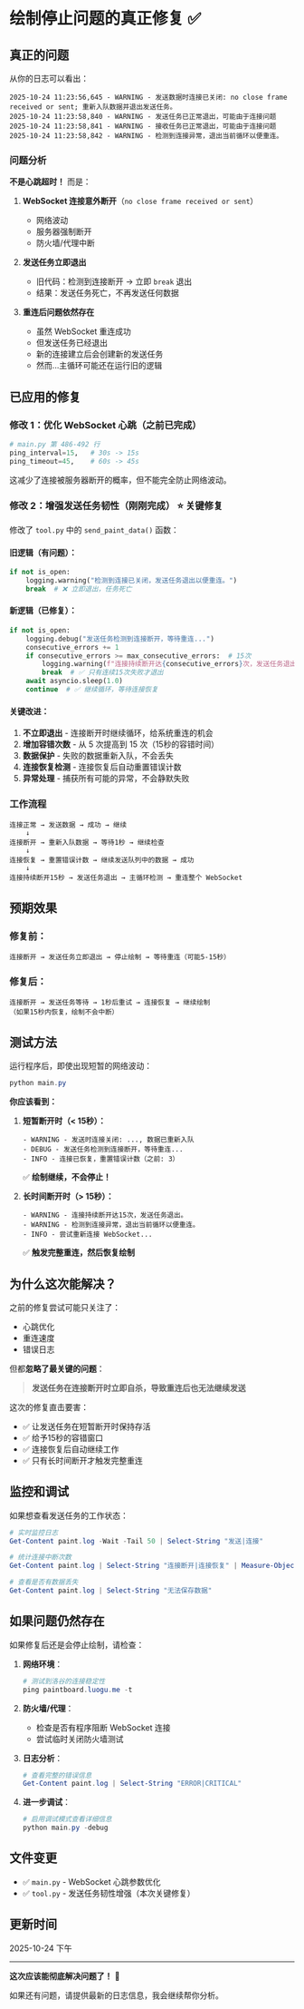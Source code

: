 # 绘制停止问题的真正修复 ✅

## 真正的问题

从你的日志可以看出：

```
2025-10-24 11:23:56,645 - WARNING - 发送数据时连接已关闭: no close frame received or sent; 重新入队数据并退出发送任务。
2025-10-24 11:23:58,840 - WARNING - 发送任务已正常退出，可能由于连接问题
2025-10-24 11:23:58,841 - WARNING - 接收任务已正常退出，可能由于连接问题
2025-10-24 11:23:58,842 - WARNING - 检测到连接异常，退出当前循环以便重连。
```

### 问题分析

**不是心跳超时！** 而是：

1. **WebSocket 连接意外断开**（`no close frame received or sent`）
   - 网络波动
   - 服务器强制断开
   - 防火墙/代理中断

2. **发送任务立即退出**
   - 旧代码：检测到连接断开 → 立即 `break` 退出
   - 结果：发送任务死亡，不再发送任何数据

3. **重连后问题依然存在**
   - 虽然 WebSocket 重连成功
   - 但发送任务已经退出
   - 新的连接建立后会创建新的发送任务
   - 然而...主循环可能还在运行旧的逻辑

## 已应用的修复

### 修改 1：优化 WebSocket 心跳（之前已完成）

```python
# main.py 第 486-492 行
ping_interval=15,   # 30s -> 15s
ping_timeout=45,    # 60s -> 45s
```

这减少了连接被服务器断开的概率，但不能完全防止网络波动。

### 修改 2：增强发送任务韧性（刚刚完成） ⭐ 关键修复

修改了 `tool.py` 中的 `send_paint_data()` 函数：

#### 旧逻辑（有问题）：
```python
if not is_open:
    logging.warning("检测到连接已关闭，发送任务退出以便重连。")
    break  # ❌ 立即退出，任务死亡
```

#### 新逻辑（已修复）：
```python
if not is_open:
    logging.debug("发送任务检测到连接断开，等待重连...")
    consecutive_errors += 1
    if consecutive_errors >= max_consecutive_errors:  # 15次
        logging.warning(f"连接持续断开达{consecutive_errors}次，发送任务退出。")
        break  # ✅ 只有连续15次失败才退出
    await asyncio.sleep(1.0)
    continue  # ✅ 继续循环，等待连接恢复
```

#### 关键改进：

1. **不立即退出** - 连接断开时继续循环，给系统重连的机会
2. **增加容错次数** - 从 5 次提高到 15 次（15秒的容错时间）
3. **数据保护** - 失败的数据重新入队，不会丢失
4. **连接恢复检测** - 连接恢复后自动重置错误计数
5. **异常处理** - 捕获所有可能的异常，不会静默失败

### 工作流程

```
连接正常 → 发送数据 → 成功 → 继续
    ↓
连接断开 → 重新入队数据 → 等待1秒 → 继续检查
    ↓
连接恢复 → 重置错误计数 → 继续发送队列中的数据 → 成功
    ↓
连接持续断开15秒 → 发送任务退出 → 主循环检测 → 重连整个 WebSocket
```

## 预期效果

### 修复前：
```
连接断开 → 发送任务立即退出 → 停止绘制 → 等待重连（可能5-15秒）
```

### 修复后：
```
连接断开 → 发送任务等待 → 1秒后重试 → 连接恢复 → 继续绘制
（如果15秒内恢复，绘制不会中断）
```

## 测试方法

运行程序后，即使出现短暂的网络波动：

```powershell
python main.py
```

**你应该看到：**

1. **短暂断开时（< 15秒）：**
   ```
   - WARNING - 发送时连接关闭: ..., 数据已重新入队
   - DEBUG - 发送任务检测到连接断开，等待重连...
   - INFO - 连接已恢复，重置错误计数（之前: 3）
   ```
   ✅ **绘制继续，不会停止！**

2. **长时间断开时（> 15秒）：**
   ```
   - WARNING - 连接持续断开达15次，发送任务退出。
   - WARNING - 检测到连接异常，退出当前循环以便重连。
   - INFO - 尝试重新连接 WebSocket...
   ```
   ✅ **触发完整重连，然后恢复绘制**

## 为什么这次能解决？

之前的修复尝试可能只关注了：
- 心跳优化
- 重连速度
- 错误日志

但都**忽略了最关键的问题**：
> **发送任务在连接断开时立即自杀，导致重连后也无法继续发送**

这次的修复直击要害：
- ✅ 让发送任务在短暂断开时保持存活
- ✅ 给予15秒的容错窗口
- ✅ 连接恢复后自动继续工作
- ✅ 只有长时间断开才触发完整重连

## 监控和调试

如果想查看发送任务的工作状态：

```powershell
# 实时监控日志
Get-Content paint.log -Wait -Tail 50 | Select-String "发送|连接"

# 统计连接中断次数
Get-Content paint.log | Select-String "连接断开|连接恢复" | Measure-Object

# 查看是否有数据丢失
Get-Content paint.log | Select-String "无法保存数据"
```

## 如果问题仍然存在

如果修复后还是会停止绘制，请检查：

1. **网络环境**：
   ```powershell
   # 测试到洛谷的连接稳定性
   ping paintboard.luogu.me -t
   ```

2. **防火墙/代理**：
   - 检查是否有程序阻断 WebSocket 连接
   - 尝试临时关闭防火墙测试

3. **日志分析**：
   ```powershell
   # 查看完整的错误信息
   Get-Content paint.log | Select-String "ERROR|CRITICAL"
   ```

4. **进一步调试**：
   ```powershell
   # 启用调试模式查看详细信息
   python main.py -debug
   ```

## 文件变更

- ✅ `main.py` - WebSocket 心跳参数优化
- ✅ `tool.py` - 发送任务韧性增强（本次关键修复）

## 更新时间
2025-10-24 下午

---

**这次应该能彻底解决问题了！** 🎉

如果还有问题，请提供最新的日志信息，我会继续帮你分析。
